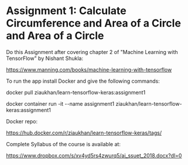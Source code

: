 # Assignment 1: Calculate Circumference and Area of a Circle and Area of a Circle

Do this Assignment after covering chapter 2 of "Machine Learning with TensorFlow" by Nishant Shukla:

https://www.manning.com/books/machine-learning-with-tensorflow

To run the app install Docker and give the following commands:

docker pull ziaukhan/learn-tensorflow-keras:assignment1

docker container run -it --name assignment1 ziaukhan/learn-tensorflow-keras:assignment1

Docker repo:

https://hub.docker.com/r/ziaukhan/learn-tensorflow-keras/tags/

Complete Syllabus of the course is available at:

https://www.dropbox.com/s/xv4yd5rs4zwurq5/ai_ssuet_2018.docx?dl=0